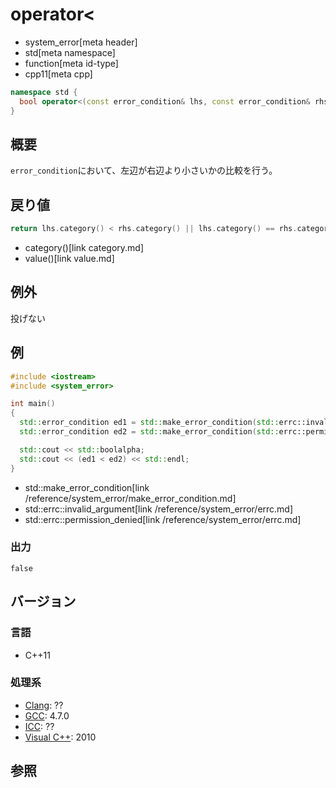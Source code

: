 # operator<
* system_error[meta header]
* std[meta namespace]
* function[meta id-type]
* cpp11[meta cpp]

```cpp
namespace std {
  bool operator<(const error_condition& lhs, const error_condition& rhs) noexcept;
}
```

## 概要
`error_condition`において、左辺が右辺より小さいかの比較を行う。


## 戻り値
```cpp
return lhs.category() < rhs.category() || lhs.category() == rhs.category() && lhs.value() < rhs.value();
```
* category()[link category.md]
* value()[link value.md]


## 例外
投げない


## 例
```cpp example
#include <iostream>
#include <system_error>

int main()
{
  std::error_condition ed1 = std::make_error_condition(std::errc::invalid_argument);
  std::error_condition ed2 = std::make_error_condition(std::errc::permission_denied);

  std::cout << std::boolalpha;
  std::cout << (ed1 < ed2) << std::endl;
}
```
* std::make_error_condition[link /reference/system_error/make_error_condition.md]
* std::errc::invalid_argument[link /reference/system_error/errc.md]
* std::errc::permission_denied[link /reference/system_error/errc.md]

### 出力
```
false
```

## バージョン
### 言語
- C++11

### 処理系
- [Clang](/implementation.md#clang): ??
- [GCC](/implementation.md#gcc): 4.7.0
- [ICC](/implementation.md#icc): ??
- [Visual C++](/implementation.md#visual_cpp): 2010

## 参照
